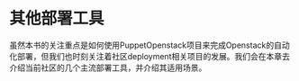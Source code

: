 # 其他部署工具

虽然本书的关注重点是如何使用PuppetOpenstack项目来完成Openstack的自动化部署，但我们也时刻关注着社区deployment相关项目的发展。我们会在本章去介绍当前社区的几个主流部署工具，并介绍其适用场景。






